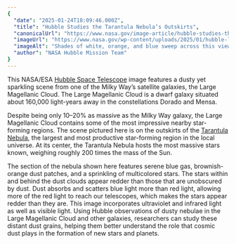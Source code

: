 ```yaml
---
{
  "date": "2025-01-24T18:09:46.000Z",
  "title": "Hubble Studies the Tarantula Nebula’s Outskirts",
  "canonicalUrl": "https://www.nasa.gov/image-article/hubble-studies-the-tarantula-nebulas-outskirts/",
  "imageUrl": "https://www.nasa.gov/wp-content/uploads/2025/01/hubble-lmc-trantula-potw2503a.jpg",
  "imageAlt": "Shades of white, orange, and blue sweep across this view of the Large Magellanic Cloud. Blue and red stars peek through the clouds of gas and dust.",
  "author": "NASA Hubble Mission Team"
}
---
```


This NASA/ESA [Hubble Space Telescope](https://science.nasa.gov/mission/hubble/) image features a dusty yet sparkling scene from one of the Milky Way’s satellite galaxies, the Large Magellanic Cloud. The Large Magellanic Cloud is a dwarf galaxy situated about 160,000 light-years away in the constellations Dorado and Mensa.

Despite being only 10–20% as massive as the Milky Way galaxy, the Large Magellanic Cloud contains some of the most impressive nearby star-forming regions. The scene pictured here is on the outskirts of the [Tarantula Nebula](https://science.nasa.gov/mission/hubble/science/explore-the-night-sky/hubble-caldwell-catalog/caldwell-103/), the largest and most productive star-forming region in the local universe. At its center, the Tarantula Nebula hosts the most massive stars known, weighing roughly 200 times the mass of the Sun.

The section of the nebula shown here features serene blue gas, brownish-orange dust patches, and a sprinkling of multicolored stars. The stars within and behind the dust clouds appear redder than those that are unobscured by dust. Dust absorbs and scatters blue light more than red light, allowing more of the red light to reach our telescopes, which makes the stars appear redder than they are. This image incorporates ultraviolet and infrared light as well as visible light. Using Hubble observations of dusty nebulae in the Large Magellanic Cloud and other galaxies, researchers can study these distant dust grains, helping them better understand the role that cosmic dust plays in the formation of new stars and planets.
